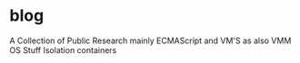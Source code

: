 # blog
A Collection of Public Research mainly ECMAScript and VM'S as also VMM OS Stuff Isolation containers 
